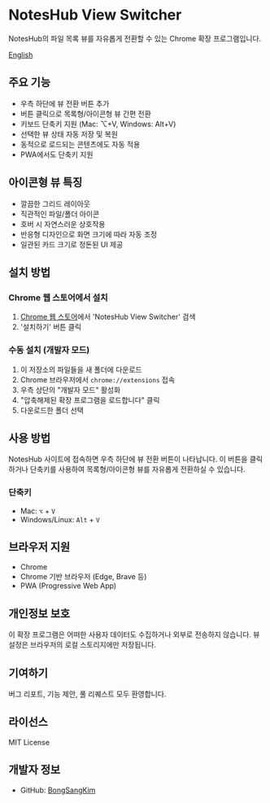 # NotesHub View Switcher

NotesHub의 파일 목록 뷰를 자유롭게 전환할 수 있는 Chrome 확장 프로그램입니다.

[English](README.md)

## 주요 기능

- 우측 하단에 뷰 전환 버튼 추가
- 버튼 클릭으로 목록형/아이콘형 뷰 간편 전환
- 키보드 단축키 지원 (Mac: ⌥+V, Windows: Alt+V)
- 선택한 뷰 상태 자동 저장 및 복원
- 동적으로 로드되는 콘텐츠에도 자동 적용
- PWA에서도 단축키 지원

## 아이콘형 뷰 특징

- 깔끔한 그리드 레이아웃
- 직관적인 파일/폴더 아이콘
- 호버 시 자연스러운 상호작용
- 반응형 디자인으로 화면 크기에 따라 자동 조정
- 일관된 카드 크기로 정돈된 UI 제공

## 설치 방법

### Chrome 웹 스토어에서 설치

1. [Chrome 웹 스토어](https://chrome.google.com/webstore/category/extensions)에서 'NotesHub View Switcher' 검색
2. '설치하기' 버튼 클릭

### 수동 설치 (개발자 모드)

1. 이 저장소의 파일들을 새 폴더에 다운로드
2. Chrome 브라우저에서 `chrome://extensions` 접속
3. 우측 상단의 "개발자 모드" 활성화
4. "압축해제된 확장 프로그램을 로드합니다" 클릭
5. 다운로드한 폴더 선택

## 사용 방법

NotesHub 사이트에 접속하면 우측 하단에 뷰 전환 버튼이 나타납니다.
이 버튼을 클릭하거나 단축키를 사용하여 목록형/아이콘형 뷰를 자유롭게 전환하실 수 있습니다.

### 단축키

- Mac: `⌥` + `V`
- Windows/Linux: `Alt` + `V`

## 브라우저 지원

- Chrome
- Chrome 기반 브라우저 (Edge, Brave 등)
- PWA (Progressive Web App)

## 개인정보 보호

이 확장 프로그램은 어떠한 사용자 데이터도 수집하거나 외부로 전송하지 않습니다.
뷰 설정은 브라우저의 로컬 스토리지에만 저장됩니다.

## 기여하기

버그 리포트, 기능 제안, 풀 리퀘스트 모두 환영합니다.

## 라이선스

MIT License

## 개발자 정보

- GitHub: [BongSangKim](https://github.com/BongSangKim)
